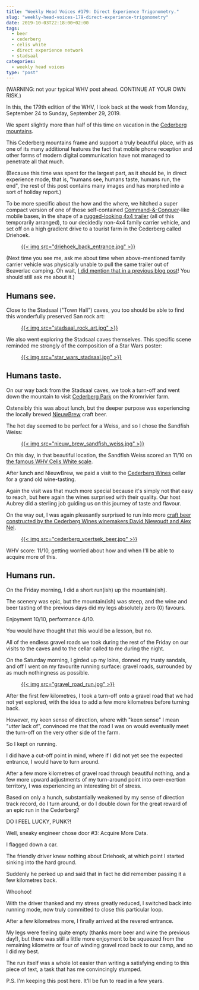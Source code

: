 ```yaml
---
title: "Weekly Head Voices #179: Direct Experience Trigonometry."
slug: "weekly-head-voices-179-direct-experience-trigonometry"
date: 2019-10-03T22:18:00+02:00
tags:
  - beer
  - cederberg
  - celis white
  - direct experience network
  - stadsaal
categories:
  - weekly head voices
type: "post"
---
```


(WARNING: not your typical WHV post ahead. CONTINUE AT YOUR OWN RISK.)

In this, the 179th edition of the WHV, I look back at the week from Monday,
September 24 to Sunday, September 29, 2019.

We spent slightly more than half of this time on vacation in the [Cederberg
mountains](https://en.wikipedia.org/wiki/Cederberg).

This Cederberg mountains frame and support a truly beautiful place, with as
one of its many additional features the fact that mobile phone reception and
other forms of modern digital communication have not managed to penetrate all
that much.

(Because this time was spent for the largest part, as it should be, in direct
experience mode, that is, "humans see, humans taste, humans run, the end", the
rest of this post contains many images and has morphed into a sort of holiday
report.)

To be more specific about the how and the where, we hitched a super compact
version of one of those self-contained
[Command-&-Conquer](https://en.wikipedia.org/wiki/Command_%26_Conquer_(1995_video_game))-like
mobile bases, in the shape of a [rugged-looking 4x4
trailer](http://www.echo4x4.co.za/product/echo-4-off-road-trailer/) (all of
this temporarily arranged), to our decidedly non-4x4 family carrier vehicle,
and set off on a high gradient drive to a tourist farm in the Cederberg called
Driehoek.

<figure>
<a href="driehoek_back_entrance.jpg">
{{< img src="driehoek_back_entrance.jpg" >}}
</a>
</figure>

(Next time you see me, ask me about time when above-mentioned family carrier
vehicle was physically unable to pull the same trailer out of Beaverlac
camping. Oh wait, [I did mention that in a previous blog
post](/2018/10/12/weekly-head-voices-155-lush/#gous-go-camping-for-their-first-time-ever)!
You should still ask me about it.)

## Humans see.

Close to the Stadsaal ("Town Hall") caves, you too should be able to find this
wonderfully preserved San rock art:

<figure>
<a href="stadsaal_rock_art.jpg">
{{< img src="stadsaal_rock_art.jpg" >}}
</a>
</figure>

We also went exploring the Stadsaal caves themselves. This specific scene
reminded me strongly of the composition of a Star Wars poster:

<figure>
<a href="star_wars_stadsaal.jpg">
{{< img src="star_wars_stadsaal.jpg" >}}
</a>
</figure>

## Humans taste.

On our way back from the Stadsaal caves, we took a turn-off and went down the
mountain to visit [Cederberg Park](https://cederbergpark.com/) on the
Kromrivier farm.

Ostensibly this was about lunch, but the deeper purpose was experiencing the
locally brewed [NieuwBrew](http://www.nieuwbrew.co.za/) craft beer.

The hot day seemed to be perfect for a Weiss, and so I chose the Sandfish Weiss:

<figure>
<a href="nieuw_brew_sandfish_weiss.jpg">
{{< img src="nieuw_brew_sandfish_weiss.jpg" >}}
</a>
</figure>

On this day, in that beautiful location, the Sandfish Weiss scored an 11/10 on
[the famous WHV Celis White
scale](/2016/08/15/weekly-head-voices-111-a-swift-hack/).

After lunch and NieuwBrew, we paid a visit to the [Cederberg
Wines](https://www.cederbergwine.com) cellar for a grand old wine-tasting.

Again the visit was that much more special because it's simply not that easy to
reach, but here again the wines surprised with their quality. Our host Aubrey
did a sterling job guiding us on this journey of taste and flavour.

On the way out, I was again pleasantly surprised to run into more [craft beer
constructed by the Cederberg Wines winemakers David Niewoudt and Alex
Nel](https://www.cederbergbrewery.com/the-team/).

<figure>
<a href="cederberg_voertsek_beer.jpg">
{{< img src="cederberg_voertsek_beer.jpg" >}}
</a>
</figure>

WHV score: 11/10, getting worried about how and when I'll be able to acquire
more of this.

## Humans run.

On the Friday morning, I did a short run(ish) up the mountain(ish).

The scenery was epic, but the mountain(ish) was steep, and the wine and beer
tasting of the previous days did my legs absolutely zero (0) favours.

Enjoyment 10/10, performance 4/10.

You would have thought that this would be a lesson, but no.

All of the endless gravel roads we took during the rest of the Friday on our
visits to the caves and to the cellar called to me during the night.

On the Saturday morning, I girded up my loins, donned my trusty sandals, and
off I went on my favourite running surface: gravel roads, surrounded by as
much nothingness as possible.

<figure>
<a href="gravel_road_run.jpg">
{{< img src="gravel_road_run.jpg" >}}
</a>
</figure>

After the first few kilometres, I took a turn-off onto a gravel road that we
had not yet explored, with the idea to add a few more kilometres before turning
back.

However, my keen sense of direction, where with "keen sense" I mean "*utter*
lack of", convinced me that the road I was on would eventually meet the
turn-off on the very other side of the farm.

So I kept on running.

I did have a cut-off point in mind, where if I did not yet see the expected
entrance, I would have to turn around.

After a few more kilometres of gravel road through beautiful nothing, and a few
more upward adjustments of my turn-around point into over-exertion territory, I
was experiencing an interesting bit of stress.

Based on only a hunch, substantially weakened by my sense of direction track
record, do I turn around, or do I double down for the great reward of an epic
run in the Cederberg?

DO I FEEL LUCKY, PUNK?!

Well, sneaky engineer chose door #3: Acquire More Data.

I flagged down a car.

The friendly driver knew nothing about Driehoek, at which point I started
sinking into the hard ground.

Suddenly he perked up and said that in fact he did remember passing it a few
kilometres back.

Whoohoo!

With the driver thanked and my stress greatly reduced, I switched back into
running mode, now truly committed to close this particular loop.

After a few kilometres more, I finally arrived at the revered entrance.

My legs were feeling quite empty (thanks more beer and wine the previous day!),
but there was still a little more enjoyment to be squeezed from the remaining
kilometre or four of winding gravel road back to our camp, and so I did my
best.

The run itself was a whole lot easier than writing a satisfying ending to this
piece of text, a task that has me convincingly stumped.

P.S. I'm keeping this post here. It'll be fun to read in a few years.
